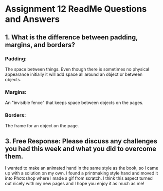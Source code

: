 # Assignment 12 ReadMe Questions and Answers

## 1. What is the difference between padding, margins, and borders?
### Padding:
The space between things.  Even though there is sometimes no physical appearance initially it will add space all around an object or between objects.

### Margins:
An "invisible fence" that keeps space between objects on the pages.

### Borders:
The frame for an object on the page.

## 3. Free Response: Please discuss any challenges you had this week and what you did to overcome them.
I wanted to make an animated hand in the same style as the book, so I came up with a solution on my own.  I found a printmaking style hand and moved it into Photoshop where I made a gif from scratch.  I think this aspect turned out nicely with my new pages and I hope you enjoy it as much as me!
